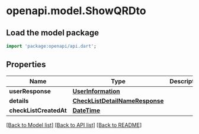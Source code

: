 # openapi.model.ShowQRDto

## Load the model package
```dart
import 'package:openapi/api.dart';
```

## Properties
Name | Type | Description | Notes
------------ | ------------- | ------------- | -------------
**userResponse** | [**UserInformation**](UserInformation.md) |  | [optional] 
**details** | [**CheckListDetailNameResponse**](CheckListDetailNameResponse.md) |  | [optional] 
**checkListCreatedAt** | [**DateTime**](DateTime.md) |  | [optional] 

[[Back to Model list]](../README.md#documentation-for-models) [[Back to API list]](../README.md#documentation-for-api-endpoints) [[Back to README]](../README.md)



